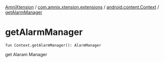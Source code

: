 [AmniXtension](../../index.md) / [com.amnix.xtension.extensions](../index.md) / [android.content.Context](index.md) / [getAlarmManager](./get-alarm-manager.md)

# getAlarmManager

`fun Context.getAlarmManager(): AlarmManager`

get Alaram Manager

